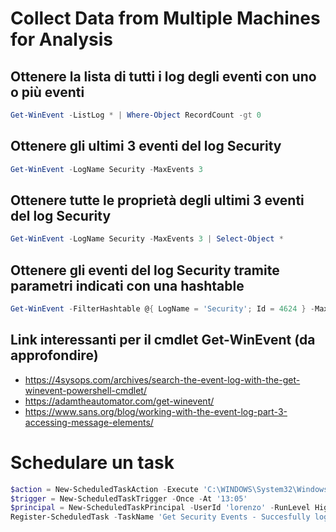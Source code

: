 # Collect Data from Multiple Machines for Analysis

## Ottenere la lista di tutti i log degli eventi con uno o più eventi

~~~PowerShell
Get-WinEvent -ListLog * | Where-Object RecordCount -gt 0
~~~

## Ottenere gli ultimi 3 eventi del log Security

~~~PowerShell
Get-WinEvent -LogName Security -MaxEvents 3
~~~

## Ottenere tutte le proprietà degli ultimi 3 eventi del log Security

~~~PowerShell
Get-WinEvent -LogName Security -MaxEvents 3 | Select-Object *
~~~

## Ottenere gli eventi del log Security tramite parametri indicati con una hashtable

~~~PowerShell
Get-WinEvent -FilterHashtable @{ LogName = 'Security'; Id = 4624 } -MaxEvents 3
~~~

## Link interessanti per il cmdlet Get-WinEvent (da approfondire)

- <https://4sysops.com/archives/search-the-event-log-with-the-get-winevent-powershell-cmdlet/>
- <https://adamtheautomator.com/get-winevent/>
- <https://www.sans.org/blog/working-with-the-event-log-part-3-accessing-message-elements/>

# Schedulare un task

~~~PowerShell
$action = New-ScheduledTaskAction -Execute 'C:\WINDOWS\System32\WindowsPowerShell\v1.0\powershell.exe' -Argument '-File C:\Users\lorenzo\Documents\Script\Get-LocalEvents.ps1'
$trigger = New-ScheduledTaskTrigger -Once -At '13:05'
$principal = New-ScheduledTaskPrincipal -UserId 'lorenzo' -RunLevel Highest
Register-ScheduledTask -TaskName 'Get Security Events - Succesfully logon' -Action $action -Principal $principal -Trigger $trigger
~~~
